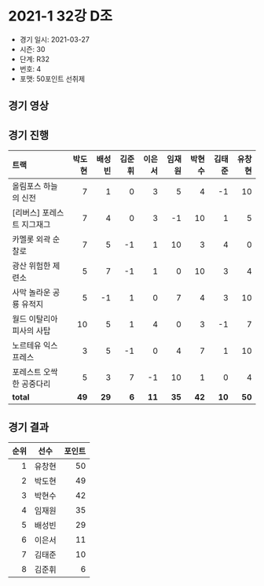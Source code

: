 # 2021-1 32강 D조

- 경기 일시: 2021-03-27
- 시즌: 30
- 단계: R32
- 번호: 4
- 포맷: 50포인트 선취제





## 경기 영상
## 경기 진행

| 트랙 | 박도현 | 배성빈 | 김준휘 | 이은서 | 임재원 | 박현수 | 김태준 | 유창현 |
|:---|---:|---:|---:|---:|---:|---:|---:|---:|
| 올림포스 하늘의 신전 | 7 | 1 | 0 | 3 | 5 | 4 | -1 | 10 |
| [리버스] 포레스트 지그재그 | 7 | 4 | 0 | 3 | -1 | 10 | 1 | 5 |
| 카멜롯 외곽 순찰로 | 7 | 5 | -1 | 1 | 10 | 3 | 4 | 0 |
| 광산 위험한 제련소 | 5 | 7 | -1 | 1 | 0 | 10 | 3 | 4 |
| 사막 놀라운 공룡 유적지 | 5 | -1 | 1 | 0 | 7 | 4 | 3 | 10 |
| 월드 이탈리아 피사의 사탑 | 10 | 5 | 1 | 4 | 0 | 3 | -1 | 7 |
| 노르테유 익스프레스 | 3 | 5 | -1 | 0 | 4 | 7 | 1 | 10 |
| 포레스트 오싹한 공중다리 | 5 | 3 | 7 | -1 | 10 | 1 | 0 | 4 |
| __total__ | __49__ | __29__ | __6__ | __11__ | __35__ | __42__ | __10__ | __50__ |




## 경기 결과

| 순위 | 선수 | 포인트 |
|---:|:---:|---:|
| 1 | 유창현 | 50 |
| 2 | 박도현 | 49 |
| 3 | 박현수 | 42 |
| 4 | 임재원 | 35 |
| 5 | 배성빈 | 29 |
| 6 | 이은서 | 11 |
| 7 | 김태준 | 10 |
| 8 | 김준휘 | 6 |

